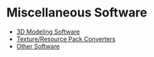 # Miscellaneous Software

- [3D Modeling Software](3d-model-software.md)
- [Texture/Resource Pack Converters](converters.md)
- [Other Software](misc-software.md)